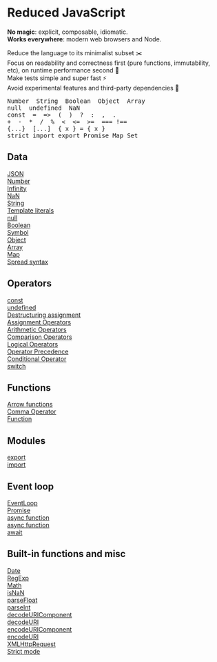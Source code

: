 # Reduced JavaScript

**No magic**: explicit, composable, idiomatic.<br>
**Works everywhere**: modern web browsers and Node.

Reduce the language to its minimalist subset &#9986;&#65039;<br>
Focus on readability and correctness first (pure functions, immutability, etc), on runtime performance second &#128034;<br>
Make tests simple and super fast &#9889;<br>
Avoid experimental features and third-party dependencies &#128581;<br>

<pre class="black f5">
Number  String  Boolean  Object  Array
null  undefined  NaN
const  =  =&gt;  (  )  ?  :  ,  .
+  -  *  /  %  &lt;  &lt;=  &gt;=  === !==
{...}  [...]  { x } = { x }
strict import export Promise Map Set
</pre>


## Data

[JSON](https://developer.mozilla.org/en-US/docs/Web/JavaScript/Reference/Global_Objects/JSON)<br>
[Number](https://developer.mozilla.org/en-US/docs/Web/JavaScript/Reference/Global_Objects/Number)<br>
[Infinity](https://developer.mozilla.org/en-US/docs/Web/JavaScript/Reference/Global_Objects/Infinity)<br>
[NaN](https://developer.mozilla.org/en-US/docs/Web/JavaScript/Reference/Global_Objects/NaN)<br>
[String](https://developer.mozilla.org/en-US/docs/Web/JavaScript/Reference/Global_Objects/String)<br>
[Template literals](https://developer.mozilla.org/en-US/docs/Web/JavaScript/Reference/Template_literals)<br>
[null](https://developer.mozilla.org/en-US/docs/Web/JavaScript/Reference/Global_Objects/null)<br>
[Boolean](https://developer.mozilla.org/en-US/docs/Web/JavaScript/Reference/Global_Objects/Boolean)<br>
[Symbol](https://developer.mozilla.org/en-US/docs/Web/JavaScript/Reference/Global_Objects/Symbol)<br>
[Object](https://developer.mozilla.org/en-US/docs/Web/JavaScript/Reference/Global_Objects/Object)<br>
[Array](https://developer.mozilla.org/en-US/docs/Web/JavaScript/Reference/Global_Objects/Array)<br>
[Map](https://developer.mozilla.org/en-US/docs/Web/JavaScript/Reference/Global_Objects/Map)<br>
[Spread syntax](https://developer.mozilla.org/en-US/docs/Web/JavaScript/Reference/Operators/Spread_syntax)<br>


## Operators

[const](https://developer.mozilla.org/en-US/docs/Web/JavaScript/Reference/Statements/const)<br>
[undefined](https://developer.mozilla.org/en-US/docs/Web/JavaScript/Reference/Global_Objects/undefined)<br>
[Destructuring assignment](https://developer.mozilla.org/en-US/docs/Web/JavaScript/Reference/Operators/Destructuring_assignment)<br>
[Assignment Operators](https://developer.mozilla.org/en-US/docs/Web/JavaScript/Reference/Operators/Assignment_Operators)<br>
[Arithmetic Operators](https://developer.mozilla.org/en-US/docs/Web/JavaScript/Reference/Operators/Arithmetic_Operators)<br>
[Comparison Operators](https://developer.mozilla.org/en-US/docs/Web/JavaScript/Reference/Operators/Comparison_Operators)<br>
[Logical Operators](https://developer.mozilla.org/en-US/docs/Web/JavaScript/Reference/Operators/Logical_Operators)<br>
[Operator Precedence](https://developer.mozilla.org/en-US/docs/Web/JavaScript/Reference/Operators/Operator_Precedence)<br>
[Conditional Operator](https://developer.mozilla.org/en-US/docs/Web/JavaScript/Reference/Operators/Conditional_Operator)<br>
[switch](https://developer.mozilla.org/en-US/docs/Web/JavaScript/Reference/Statements/switch)<br>


## Functions

[Arrow functions](https://developer.mozilla.org/en-US/docs/Web/JavaScript/Reference/Functions/Arrow_functions)<br>
[Comma Operator](https://developer.mozilla.org/en-US/docs/Web/JavaScript/Reference/Operators/Comma_Operator)<br>
[Function](https://developer.mozilla.org/en-US/docs/Web/JavaScript/Reference/Global_Objects/Function)<br>


## Modules

[export](https://developer.mozilla.org/en-US/docs/Web/JavaScript/Reference/Statements/export)<br>
[import](https://developer.mozilla.org/en-US/docs/Web/JavaScript/Reference/Statements/import)<br>


## Event loop

[EventLoop](https://developer.mozilla.org/en-US/docs/Web/JavaScript/EventLoop)<br>
[Promise](https://developer.mozilla.org/en-US/docs/Web/JavaScript/Reference/Global_Objects/Promise)<br>
[async function](https://developer.mozilla.org/en-US/docs/Web/JavaScript/Reference/Operators/async_function)<br>
[async function](https://developer.mozilla.org/en-US/docs/Web/JavaScript/Reference/Statements/async_function)<br>
[await](https://developer.mozilla.org/en-US/docs/Web/JavaScript/Reference/Operators/await)<br>


## Built-in functions and misc

[Date](https://developer.mozilla.org/en-US/docs/Web/JavaScript/Reference/Global_Objects/Date)<br>
[RegExp](https://developer.mozilla.org/en-US/docs/Web/JavaScript/Reference/Global_Objects/RegExp)<br>
[Math](https://developer.mozilla.org/en-US/docs/Web/JavaScript/Reference/Global_Objects/Math)<br>
[isNaN](https://developer.mozilla.org/en-US/docs/Web/JavaScript/Reference/Global_Objects/isNaN)<br>
[parseFloat](https://developer.mozilla.org/en-US/docs/Web/JavaScript/Reference/Global_Objects/parseFloat)<br>
[parseInt](https://developer.mozilla.org/en-US/docs/Web/JavaScript/Reference/Global_Objects/parseInt)<br>
[decodeURIComponent](https://developer.mozilla.org/en-US/docs/Web/JavaScript/Reference/Global_Objects/decodeURIComponent)<br>
[decodeURI](https://developer.mozilla.org/en-US/docs/Web/JavaScript/Reference/Global_Objects/decodeURI)<br>
[encodeURIComponent](https://developer.mozilla.org/en-US/docs/Web/JavaScript/Reference/Global_Objects/encodeURIComponent)<br>
[encodeURI](https://developer.mozilla.org/en-US/docs/Web/JavaScript/Reference/Global_Objects/encodeURI)<br>
[XMLHttpRequest](https://developer.mozilla.org/en-US/docs/Web/API/XMLHttpRequest/Using_XMLHttpRequest)<br>
[Strict mode](https://developer.mozilla.org/en-US/docs/Web/JavaScript/Reference/Strict_mode)<br>
